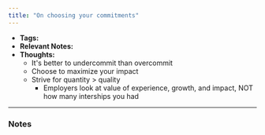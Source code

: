 ```yaml
---
title: "On choosing your commitments"
---
```


- **Tags:** 
- **Relevant Notes:**
- **Thoughts:**
	- It's better to undercommit than overcommit
	- Choose to maximize your impact
	- Strive for quantity > quality
		- Employers look at value of experience, growth, and impact, NOT how many interships you had

---

### Notes